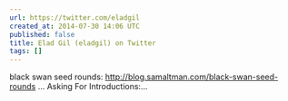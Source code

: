 ```yaml
---
url: https://twitter.com/eladgil
created_at: 2014-07-30 14:06 UTC
published: false
title: Elad Gil (eladgil) on Twitter
tags: []
---
```


black swan seed rounds: http://blog.samaltman.com/black-swan-seed-rounds …
Asking For Introductions:…

